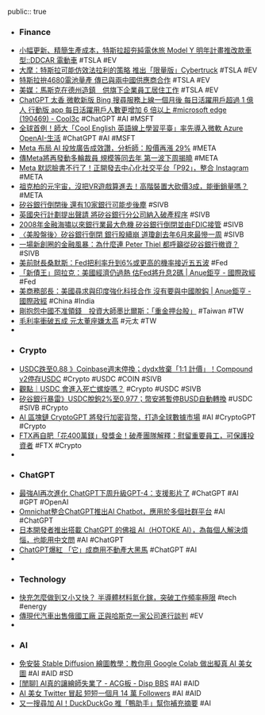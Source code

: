 public:: true

- ### Finance
- [小幅更新、精簡生產成本，特斯拉超夯純電休旅 Model Y 明年計畫推改款車型::DDCAR 電動車](https://www.ddcar.com.tw/article/34502) #TSLA #EV
- [大摩：特斯拉可能仿效法拉利的策略 推出「限量版」Cybertruck](https://news.cnyes.com/news/id/5111507) #TSLA #EV
- [特斯拉拚4680電池量產 傳已與兩中國供應商合作](https://news.cnyes.com/news/id/5113256) #TSLA #EV
- [美媒：馬斯克在德州造鎮　供旗下企業員工居住工作](https://tw.nextapple.com/finance/20230310/BBD0DC67A4EEB2C593F441ED3810AA7F) #TSLA #EV
- [ChatGPT 太香 微軟新版 Bing 搜尋服務上線一個月後 每日活躍用戶超過 1 億人 行動版 app 每日活躍用戶人數更增加 6 倍以上 #microsoft edge (190469) - Cool3c](https://www.cool3c.com/article/190469) #ChatGPT #AI #MSFT
- [全球首例！師大「Cool English 英語線上學習平臺」率先導入微軟 Azure OpenAI-生活](https://times.hinet.net/mobile/topic/24443582) #ChatGPT #AI #MSFT
- [Meta 布局 AI 投放廣告成效讚，分析師：股價再漲 29%](https://technews.tw/2023/03/10/meta-ad-business-is-expected-to-improve-stock-price-rose-29percent/) #META
- [傳Meta將再發動多輪裁員 規模等同去年 第一波下周揭曉](https://m.cnyes.com/news/id/5113448) #META
- [Meta 默認臉書不行了！正開發去中心化社交平台「P92」，整合 Instagram](https://www.blocktempo.com/meta-explores-decentralized-social-network-app/) #META
- [祖克柏的元宇宙，沒把VR遊戲算進去！高階裝置大砍價3成，能衝銷量嗎？](https://www.bnext.com.tw/article/74371/meta-vr-quest-price-cut) #META
- [矽谷銀行倒閉後 還有10家銀行可能步後塵](https://news.cnyes.com/news/id/5113427) #SIVB
- [英國央行計劃提出聲請 將矽谷銀行分公司納入破產程序](https://m.cnyes.com/news/id/5113474) #SIVB
- [2008年金融海嘯以來銀行業最大危機 矽谷銀行倒閉並由FDIC接管](https://m.cnyes.com/news/id/5113422) #SIVB
- [〈美股盤後〉矽谷銀行倒閉 銀行股續崩 道瓊創去年6月來最慘一周](https://m.cnyes.com/news/id/5112711) #SIVB
- [一場新創圈的金融風暴：為什麼連 Peter Thiel 都呼籲從矽谷銀行撤資？](https://www.inside.com.tw/article/30975-Peter-Thiel-founders-fund-advises-companies-to-withdraw-money-from-svb) #SIVB
- [美前財長桑默斯：Fed把利率升到6%或更高的機率接近五五波](https://m.cnyes.com/news/id/5113430) #Fed
- [「新債王」岡拉克：美國經濟仍過熱 估Fed將升息2碼 | Anue鉅亨 - 國際政經](https://m.cnyes.com/news/id/5109271) #Fed
- [美商務部長：美國尋求與印度強化科技合作 沒有要與中國脫鈎 | Anue鉅亨 - 國際政經](https://news.cnyes.com/news/id/5113209) #China #India
- [剛抱怨中國不准領錢　投資大師墨比爾斯：「重金押台股」](https://www.upmedia.mg/news_info.php?Type=3&SerialNo=167739) #Taiwan #TW
- [毛利率衝破五成 元太董座嫌太高](https://ctee.com.tw/news/tech/822408.html) #元太 #TW
-
- ### Crypto
- [USDC跌至0.88 》Coinbase週末停換；dydx放棄「1:1 計價」！Compound v2停存USDC](https://www.blocktempo.com/coinbase-temporarily-pausing-usdcusd-conversions-over-the-weekend/) #Crypto #USDC #COIN #SIVB
- [觀點｜USDC 會進入死亡螺旋嗎？](https://www.blocktempo.com/will-usdc-go-into-a-death-spiral/) #Crypto #USDC #SIVB
- [矽谷銀行暴雷》USDC脫鉤2%至0.977；幣安將暫停BUSD自動轉換](https://www.blocktempo.com/usdc-de-peg-2-binance-temporarily-suspended-autoconversion-of-usdc-to-busd/) #USDC #SIVB #Crypto
- [AI 區塊鏈 CryptoGPT 將發行加密貨幣，打造全球數據市場](https://technews.tw/2023/03/10/cryptogpt-token/) #AI #CryptoGPT #Crypto
- [FTX再自肥「花400萬鎂」發獎金！破產團隊解釋：慰留重要員工，可保護投資者](https://www.blocktempo.com/ftx-bankruptcy-team-files-court-motion-for-key-employee-retention-plan/) #FTX #Crypto
-
- ### ChatGPT
- [最強AI再次進化 ChatGPT下周升級GPT-4：支援影片了](https://news.xfastest.com/chatgpt/125127/最強ai再次進化-chatgpt下周升級gpt-4：支援影片了/) #ChatGPT #AI #GPT #OpenAI
- [Omnichat整合ChatGPT推出AI Chatbot，應用於多個社群平台](https://www.techbang.com/posts/104515-omnichat-integrates-chatgpt-to-launch-ai-chatbot) #AI #ChatGPT
- [日本開發者推出搭載 ChatGPT 的佛祖 AI（HOTOKE AI），為每個人解決煩惱，也能用中文問](https://www.kocpc.com.tw/archives/483446) #AI #ChatGPT
- [ChatGPT爆紅 「它」成商用不動產大黑馬](https://ctee.com.tw/news/real-estate/823133.html) #ChatGPT #AI
-
- ### Technology
- [快充怎麼做到又小又快？ 半導體材料氮化鎵，突破工作頻率極限](https://pansci.asia/archives/362660) #tech #energy
- [傳現代汽車出售俄國工廠 正與哈斯克一家公司進行談判](https://news.cnyes.com/news/id/5110698) #EV
-
- ### AI
- [免安裝 Stable Diffusion 繪圖教學：教你用 Google Colab 做出擬真 AI 美女圖](https://applealmond.com/posts/178039) #AI #AID #SD
- [[閒聊] AI真的讓繪師失業了 - ACG板 - Disp BBS](https://disp.cc/b/ACG/fSuN) #AI #AID
- [AI 美女 Twitter 冒起   短短一個月 14 萬 Followers](https://unwire.hk/2023/03/09/twittter-cosplay/fun-tech/) #AI #AID
- [又一搜尋加 AI！DuckDuckGo 推「鴨助手」幫你補充摘要](https://www.inside.com.tw/article/30961-duckduckgo-AI) #AI